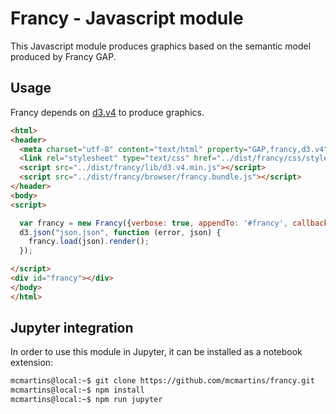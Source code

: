 # Francy - Javascript module

This Javascript module produces graphics based on the semantic model produced by Francy GAP.

## Usage

Francy depends on [d3.v4](https://d3js.org/) to produce graphics.

```html
<html>
<header>
  <meta charset="utf-8" content="text/html" property="GAP,francy,d3.v4">
  <link rel="stylesheet" type="text/css" href="../dist/francy/css/style.css">
  <script src="../dist/francy/lib/d3.v4.min.js"></script>
  <script src="../dist/francy/browser/francy.bundle.js"></script>
</header>
<body>
<script>

  var francy = new Francy({verbose: true, appendTo: '#francy', callbackHandler: console.log});
  d3.json("json.json", function (error, json) {
    francy.load(json).render();
  });

</script>
<div id="francy"></div>
</body>
</html>
```

## Jupyter integration

In order to use this module in Jupyter, it can be installed as a notebook extension:

```bash
mcmartins@local:~$ git clone https://github.com/mcmartins/francy.git
mcmartins@local:~$ npm install
mcmartins@local:~$ npm run jupyter
```
